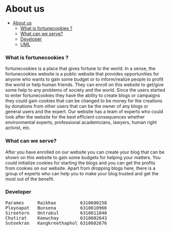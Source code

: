 # About us
- [About us](#about-us)
    - [What is fortunecookies ?](#what-is-fortunecookies-)
    - [What can we serve?](#what-can-we-serve)
    - [Developer](#developer)
    - [UML](https://drive.google.com/file/d/1TfaMeYCrzypzk0oiJrRifKtkjONMi60a/view)
### What is fortunecookies ?
fortunecookies is a place that gives fortune to the world. In a sense, the fortunecookies website is a public website that provides opportunities for anyone who wants to gain some budget or to inform/realize people to profit the world or help human friends. They can enroll on this website to get/give some help to any problems of society and the world. Since the users started to enter fortunecookies they have the ability to create blogs or campaigns they could gain cookies that can be changed to be money for the creations by donations from other users that can be the owner of any blogs or general users and the expert. Our website has a team of experts who  could look after the website for the best efficient consequences whether environmental experts, professional academicians, lawyers, human right activist, etc.
### What can we serve?
After you have enrolled on our website you can create your blog that can be shown on this website to gain some budgets for helping your matters.  You could initialize cookies for starting the blogs and you can get the profits from cookies on our website. Apart from dropping blogs here, there is a group of experts who can help you to make your blog trusted and get the most out of the benefit.

### Developer
<pre>
Parames     Raikhao         6310680258
Ploynapat   Bunsena         6310610966
Sireetorn   Ontrakul        6310611048
Chutirat    Kaewchay        6310682643
Suteekran   Kangkreethaphol 6310682676
<pre>
